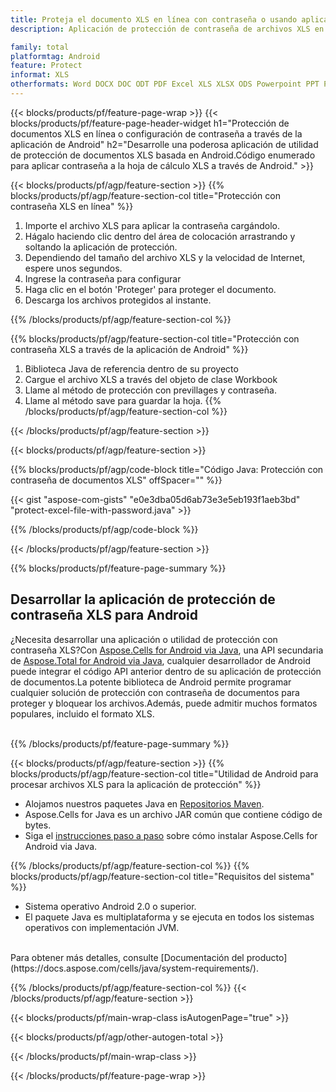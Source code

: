 ```yaml
---
title: Proteja el documento XLS en línea con contraseña o usando aplicaciones móviles de Android
description: Aplicación de protección de contraseña de archivos XLS en línea.Código Java API de Android para aplicar protección con contraseña en hojas de cálculo XLS.

family: total
platformtag: Android
feature: Protect
informat: XLS
otherformats: Word DOCX DOC ODT PDF Excel XLS XLSX ODS Powerpoint PPT PPTX ODP
---
```

{{< blocks/products/pf/feature-page-wrap >}}
{{< blocks/products/pf/feature-page-header-widget h1="Protección de documentos XLS en línea o configuración de contraseña a través de la aplicación de Android" h2="Desarrolle una poderosa aplicación de utilidad de protección de documentos XLS basada en Android.Código enumerado para aplicar contraseña a la hoja de cálculo XLS a través de Android." >}}

{{< blocks/products/pf/agp/feature-section >}}
{{% blocks/products/pf/agp/feature-section-col title="Protección con contraseña XLS en línea" %}}

1. Importe el archivo XLS para aplicar la contraseña cargándolo.
1. Hágalo haciendo clic dentro del área de colocación arrastrando y soltando la aplicación de protección.
1. Dependiendo del tamaño del archivo XLS y la velocidad de Internet, espere unos segundos.
1. Ingrese la contraseña para configurar
1. Haga clic en el botón 'Proteger' para proteger el documento.
1. Descarga los archivos protegidos al instante.

{{% /blocks/products/pf/agp/feature-section-col %}}

{{% blocks/products/pf/agp/feature-section-col title="Protección con contraseña XLS a través de la aplicación de Android" %}}

1. Biblioteca Java de referencia dentro de su proyecto
1. Cargue el archivo XLS a través del objeto de clase Workbook
1. Llame al método de protección con previllages y contraseña.
1. Llame al método save para guardar la hoja.
{{% /blocks/products/pf/agp/feature-section-col %}}

{{< /blocks/products/pf/agp/feature-section >}}

{{< blocks/products/pf/agp/feature-section >}}

{{% blocks/products/pf/agp/code-block title="Código Java: Protección con contraseña de documentos XLS" offSpacer="" %}}

{{< gist "aspose-com-gists" "e0e3dba05d6ab73e3e5eb193f1aeb3bd" "protect-excel-file-with-password.java" >}}

{{% /blocks/products/pf/agp/code-block %}}

{{< /blocks/products/pf/agp/feature-section >}}



{{% blocks/products/pf/feature-page-summary %}}


<h2>Desarrollar la aplicación de protección de contraseña XLS para Android</h2>

¿Necesita desarrollar una aplicación o utilidad de protección con contraseña XLS?Con [Aspose.Cells for Android via Java](https://products.aspose.com/cells/es/android-java/), una API secundaria de [Aspose.Total for Android via Java](https://products.aspose.com/total/es/android-java/), cualquier desarrollador de Android puede integrar el código API anterior dentro de su aplicación de protección de documentos.La potente biblioteca de Android permite programar cualquier solución de protección con contraseña de documentos para proteger y bloquear los archivos.Además, puede admitir muchos formatos populares, incluido el formato XLS.<br /><br />

{{% /blocks/products/pf/feature-page-summary %}}

{{< blocks/products/pf/agp/feature-section >}}
{{% blocks/products/pf/agp/feature-section-col title="Utilidad de Android para procesar archivos XLS para la aplicación de protección" %}}

- Alojamos nuestros paquetes Java en [Repositorios Maven](https://releases.aspose.com/java/repo/com/aspose/aspose-cells/). 
- Aspose.Cells for Java es un archivo JAR común que contiene código de bytes.
- Siga el [instrucciones paso a paso](https://docs.aspose.com/cells/java/installation/#install-aspose-cells-for-java-from-maven-repository) sobre cómo instalar Aspose.Cells for Android via Java.

{{% /blocks/products/pf/agp/feature-section-col %}}
{{% blocks/products/pf/agp/feature-section-col title="Requisitos del sistema" %}}

- Sistema operativo Android 2.0 o superior.
- El paquete Java es multiplataforma y se ejecuta en todos los sistemas operativos con implementación JVM.

<br />
Para obtener más detalles, consulte [Documentación del producto](https://docs.aspose.com/cells/java/system-requirements/).

{{% /blocks/products/pf/agp/feature-section-col %}}
{{< /blocks/products/pf/agp/feature-section >}}

{{< blocks/products/pf/main-wrap-class isAutogenPage="true" >}}

{{< blocks/products/pf/agp/other-autogen-total >}}

{{< /blocks/products/pf/main-wrap-class >}}

{{< /blocks/products/pf/feature-page-wrap >}}